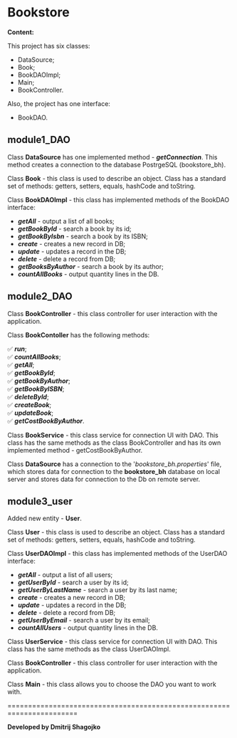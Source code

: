 # **Bookstore**

**Content:**

This project has six classes:
* DataSource;
* Book;
* BookDAOImpl;
* Main;
* BookController.

Also, the project has one interface:
* BookDAO.

## **module1_DAO**

Class **DataSource** has one implemented method - ***getConnection***.
This method creates a connection to the database PostrgeSQL (bookstore_bh).

Class **Book** - this class is used to describe an object. 
Class has a standard set of methods: getters, setters, equals, hashCode 
and toString.

Class **BookDAOImpl** - this class has implemented methods of the BookDAO 
interface:
* ***getAll*** - output a list of all books;
* ***getBookById*** - search a book by its id;
* ***getBookByIsbn*** - search a book by its ISBN;
* ***create*** - creates a new record in DB;
* ***update*** - updates a record in the DB;
* ***delete*** - delete a record from DB;
* ***getBooksByAuthor*** - search a book by its author;
* ***countAllBooks*** - output quantity lines in the DB.

## **module2_DAO**

Class **BookController** - this class controller for user interaction 
with the application.

Class **BookContoller** has the following methods:

:white_check_mark: ***run***;  
:white_check_mark: ***countAllBooks***;     
:white_check_mark: ***getAll***;    
:white_check_mark: ***getBookById***;   
:white_check_mark: ***getBookByAuthor***;   
:white_check_mark: ***getBookByISBN***;     
:white_check_mark: ***deleteById***;    
:white_check_mark: ***createBook***;    
:white_check_mark: ***updateBook***;    
:white_check_mark: ***getCostBookByAuthor***.   

Class **BookService** - this class service for connection UI with DAO.
This class has the same methods as the class BookController and has its 
own implemented method - getCostBookByAuthor.

Class **DataSource** has a connection to the '_bookstore_bh.properties_' 
file, which stores data for connection  to the **bookstore_bh** database 
on local server and  stores data for connection to the Db on remote server.


## **module3_user**

Added new entity - **User**.

Class **User** - this class is used to describe an object.
Class has a standard set of methods: getters, setters, equals, hashCode
and toString.

Class **UserDAOImpl** - this class has implemented methods of the UserDAO
interface:
* ***getAll*** - output a list of all users;
* ***getUserById*** - search a user by its id;
* ***getUserByLastName*** - search a user by its last name;
* ***create*** - creates a new record in DB;
* ***update*** - updates a record in the DB;
* ***delete*** - delete a record from DB;
* ***getUserByEmail*** - search a user by its email;
* ***countAllUsers*** - output quantity lines in the DB.

Class **UserService** - this class service for connection UI with DAO.
This class has the same methods as the class UserDAOImpl.

Class **BookController** - this class controller for user interaction
with the application.

Class **Main** - this class allows you to choose the DAO you want to work with.

=======================================================================

__Developed by Dmitrij Shagojko__
